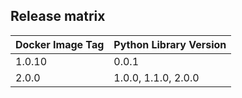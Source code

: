 ## Release matrix

| Docker Image Tag | Python Library Version |
|------------------|------------------------|
| 1.0.10 | 0.0.1 |
| 2.0.0 | 1.0.0, 1.1.0, 2.0.0 |